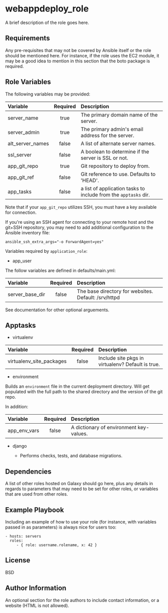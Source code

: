 webappdeploy_role
=================

A brief description of the role goes here.

Requirements
------------

Any pre-requisites that may not be covered by Ansible itself or the role should be mentioned here. For instance, if the role uses the EC2 module, it may be a good idea to mention in this section that the boto package is required.

Role Variables
--------------

The following variables may be provided:

| Variable         | Required | Description                                                    |
|:-----------------|:--------:|:---------------------------------------------------------------|
| server_name      | true     | The primary domain name of the server.                         |
| server_admin     | true     | The primary admin's email address for the server.              |
| alt_server_names | false    | A list of alternate server names.                              |
| ssl_server       | false    | A boolean to determine if the server is SSL or not.            |
| app_git_repo     | true     | Git repository to deploy from.                                 |
| app_git_ref      | false    | Git reference to use.  Defaults to 'HEAD'.                     |
| app_tasks        | false    | a list of application tasks to include from the `apptasks` dir.|

Note that if your `app_git_repo` utilizes SSH, you must have a key available for connection.

If you're using an SSH agent for connecting to your remote host and the git+SSH repository, you may need to add additional configuration to the Ansible inventory file:

    ansible_ssh_extra_args="-o ForwardAgent=yes"

Variables required by `application_role`:
* app_user

The follow variables are defined in defaults/main.yml:

| Variable         | Required | Description                                                    |
|:-----------------|:--------:|:---------------------------------------------------------------|
| server_base_dir  | false    | The base directory for websites.  Default: /srv/httpd          |

See documentation for other optional arguements.

Apptasks
--------

* virtualenv

| Variable                 | Required | Description                                        |
|:-------------------------|:--------:|:---------------------------------------------------|
| virtualenv_site_packages | false    | Include site pkgs in virtualenv?  Default is true. |

* environment

Builds an `environment` file in the current deployment directory.  Will get populated with the full path to the 
shared directory and the version of the git repo.

In addition:

| Variable     | Required | Description                                        |
|:-------------|:--------:|:---------------------------------------------------|
| app_env_vars | false    | A dictionary of environment key-values.            |

* django

  + Performs checks, tests, and database migrations.

Dependencies
------------

A list of other roles hosted on Galaxy should go here, plus any details in regards to parameters that may need to be set for other roles, or variables that are used from other roles.

Example Playbook
----------------

Including an example of how to use your role (for instance, with variables passed in as parameters) is always nice for users too:

    - hosts: servers
      roles:
         - { role: username.rolename, x: 42 }

License
-------

BSD

Author Information
------------------

An optional section for the role authors to include contact information, or a website (HTML is not allowed).
